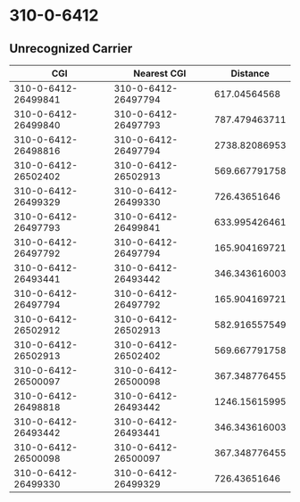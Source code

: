 # 310-0-6412
## Unrecognized Carrier


| CGI | Nearest CGI | Distance |
|-----|-------------|----------|
| 310-0-6412-26499841 | 310-0-6412-26497794 | 617.04564568 |
| 310-0-6412-26499840 | 310-0-6412-26497793 | 787.479463711 |
| 310-0-6412-26498816 | 310-0-6412-26497794 | 2738.82086953 |
| 310-0-6412-26502402 | 310-0-6412-26502913 | 569.667791758 |
| 310-0-6412-26499329 | 310-0-6412-26499330 | 726.43651646 |
| 310-0-6412-26497793 | 310-0-6412-26499841 | 633.995426461 |
| 310-0-6412-26497792 | 310-0-6412-26497794 | 165.904169721 |
| 310-0-6412-26493441 | 310-0-6412-26493442 | 346.343616003 |
| 310-0-6412-26497794 | 310-0-6412-26497792 | 165.904169721 |
| 310-0-6412-26502912 | 310-0-6412-26502913 | 582.916557549 |
| 310-0-6412-26502913 | 310-0-6412-26502402 | 569.667791758 |
| 310-0-6412-26500097 | 310-0-6412-26500098 | 367.348776455 |
| 310-0-6412-26498818 | 310-0-6412-26493442 | 1246.15615995 |
| 310-0-6412-26493442 | 310-0-6412-26493441 | 346.343616003 |
| 310-0-6412-26500098 | 310-0-6412-26500097 | 367.348776455 |
| 310-0-6412-26499330 | 310-0-6412-26499329 | 726.43651646 |
